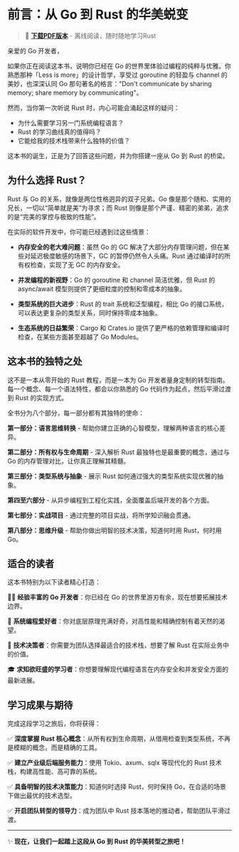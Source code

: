 # 前言：从 Go 到 Rust 的华美蜕变

> 📖 **[下载PDF版本](assets/gopher-learning-rust.pdf)** - 离线阅读，随时随地学习Rust

亲爱的 Go 开发者，

如果你正在阅读这本书，说明你已经在 Go 的世界里体验过编程的纯粹与优雅。你熟悉那种「Less is more」的设计哲学，享受过 goroutine 的轻盈与 channel 的美妙，也深深认同 Go 那句著名的格言："Don't communicate by sharing memory; share memory by communicating"。

然而，当你第一次听说 Rust 时，内心可能会涌起这样的疑问：
- 为什么需要学习另一门系统编程语言？
- Rust 的学习曲线真的值得吗？
- 它能给我的技术栈带来什么独特的价值？

这本书的诞生，正是为了回答这些问题，并为你搭建一座从 Go 到 Rust 的桥梁。

## 为什么选择 Rust？

Rust 与 Go 的关系，就像是两位性格迵异的双子兄弟。Go 像是那个随和、实用的兄长，一切以“简单就是美”为寻求；而 Rust 则像是那个严谨、精密的弟弟，追求的是“完美的掌控与极致的性能”。

在实际的软件开发中，你可能已经遇到过这些情景：

- **内存安全的老大难问题**：虽然 Go 的 GC 解决了大部分内存管理问题，但在某些对延迟极度敏感的场景下，GC 的暂停仍然令人头痛。Rust 通过编译时的所有权检查，实现了无 GC 的内存安全。

- **并发编程的新视野**：Go 的 goroutine 和 channel 简洁优雅，但 Rust 的 async/await 模型则提供了更细粒度的控制和零成本的抽象。

- **类型系统的巨大进步**：Rust 的 trait 系统和泛型编程，相比 Go 的接口系统，可以表达更复杂的类型关系，同时保持零成本抽象。

- **生态系统的日益繁荣**：Cargo 和 Crates.io 提供了更严格的依赖管理和编译时检查，在某些方面甚至超越了 Go Modules。

## 这本书的独特之处

这不是一本从零开始的 Rust 教程，而是一本为 Go 开发者量身定制的转型指南。每一个概念、每一个语法特性，都会以你熟悉的 Go 代码作为起点，然后平滑过渡到 Rust 的实现方式。

全书分为八个部分，每一部分都有其独特的使命：

**第一部分：语言思维转换** - 帮助你建立正确的心智模型，理解两种语言的核心差异。

**第二部分：所有权与生命周期** - 深入解析 Rust 最独特也是最重要的概念，通过与 Go 的内存管理对比，让你真正理解其精髓。

**第三部分：类型系统与抽象** - 展示 Rust 如何通过强大的类型系统实现优雅的抽象。

**第四至六部分** - 从异步编程到工程化实践，全面覆盖后端开发的各个方面。

**第七部分：实战项目** - 通过完整的项目实战，将所学知识融会贯通。

**第八部分：思维升级** - 帮助你做出明智的技术决策，知道何时用 Rust，何时用 Go。

## 适合的读者

这本书特别为以下读者精心打造：

👨‍💻 **经验丰富的 Go 开发者**：你已经在 Go 的世界里游刃有余，现在想要拓展技术边界。

🔧 **系统编程爱好者**：你对底层原理充满好奇，对高性能和精确控制有着天然的渴望。

🚀 **技术决策者**：你需要为团队选择最适合的技术栈，想要了解 Rust 在实际业务中的价值。

🎓 **求知欲旺盛的学习者**：你想要理解现代编程语言在内存安全和并发安全方面的最新进展。

## 学习成果与期待

完成这段学习之旅后，你将获得：

✅ **深度掌握 Rust 核心概念**：从所有权到生命周期，从借用检查到类型系统，不再是模糊的概念，而是精确的工具。

✅ **建立产业级后端服务能力**：使用 Tokio、axum、sqlx 等现代化的 Rust 技术栈，构建高性能、高可靠的系统。

✅ **具备明智的技术决策能力**：知道何时选择 Rust，何时保持 Go，在合适的场景下做出最优的技术选型。

✅ **开启团队转型的领导力**：成为团队中 Rust 技本落地的推动者，帮助团队平滑过渡。

---

✨ **现在，让我们一起踏上这段从 Go 到 Rust 的华美转型之旅吧！**